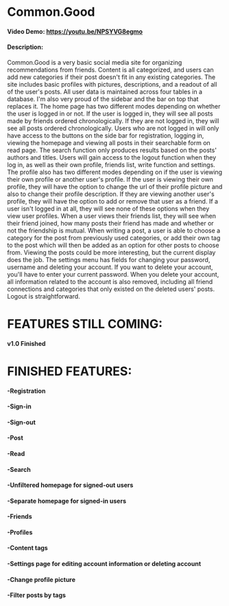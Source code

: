 # Common.Good
#### Video Demo: https://youtu.be/NPSYVG8egmo
#### Description: 
Common.Good is a very basic social media site for organizing recommendations from friends. Content is all categorized, and users can add new categories if their post doesn't fit in any existing categories. The site includes basic profiles with pictures, descriptions, and a readout of all of the user's posts. All user data is maintained across four tables in a database. I'm also very proud of the sidebar and the bar on top that replaces it. The home page has two different modes depending on whether the user is logged in or not. If the user is logged in, they will see all posts made by friends ordered chronologically. If they are not logged in, they will see all posts ordered chronologically. Users who are not logged in will only have access to the buttons on the side bar for registration, logging in, viewing the homepage and viewing all posts in their searchable form on read page. The search function only produces results based on the posts' authors and titles. Users will gain access to the logout function when they log in, as well as their own profile, friends list, write function and settings. The profile also has two different modes depending on if the user is viewing their own profile or another user's profile. If the user is viewing their own profile, they will have the option to change the url of their profile picture and also to change their profile description. If they are viewing another user's profile, they will have the option to add or remove that user as a friend. If a user isn't logged in at all, they will see none of these options when they view user profiles. When a user views their friends list, they will see when their friend joined, how many posts their friend has made and whether or not the friendship is mutual. When writing a post, a user is able to choose a category for the post from previously used categories, or add their own tag to the post which will then be added as an option for other posts to choose from. Viewing the posts could be more interesting, but the current display does the job. The settings menu has fields for changing your password, username and deleting your account. If you want to delete your account, you'll have to enter your current password. When you delete your account, all information related to the account is also removed, including all friend connections and categories that only existed on the deleted users' posts. Logout is straightforward.

# FEATURES STILL COMING:
#### v1.0 Finished

# FINISHED FEATURES:
#### -Registration
#### -Sign-in
#### -Sign-out
#### -Post
#### -Read
#### -Search
#### -Unfiltered homepage for signed-out users
#### -Separate homepage for signed-in users
#### -Friends
#### -Profiles
#### -Content tags
#### -Settings page for editing account information or deleting account
#### -Change profile picture
#### -Filter posts by tags
